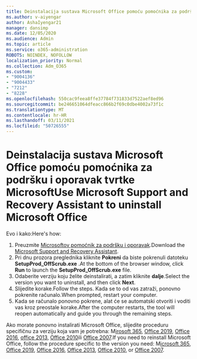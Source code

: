 ```yaml
---
title: Deinstalacija sustava Microsoft Office pomoću pomoćnika za podršku i oporavak tvrtke Microsoft
ms.author: v-aiyengar
author: AshaIyengar21
manager: dansimp
ms.date: 12/05/2020
ms.audience: Admin
ms.topic: article
ms.service: o365-administration
ROBOTS: NOINDEX, NOFOLLOW
localization_priority: Normal
ms.collection: Adm_O365
ms.custom:
- "9004136"
- "9004433"
- "7212"
- "8228"
ms.openlocfilehash: 550cac9feea8ffe37784f731833d7522aef8ed96
ms.sourcegitcommit: be246651064dfeacc866b2f69c0dbe4002a73f1c
ms.translationtype: MT
ms.contentlocale: hr-HR
ms.lasthandoff: 03/11/2021
ms.locfileid: "50726555"
---
```

# <a name="use-microsoft-support-and-recovery-assistant-to-uninstall-microsoft-office"></a><span data-ttu-id="417f0-102">Deinstalacija sustava Microsoft Office pomoću pomoćnika za podršku i oporavak tvrtke Microsoft</span><span class="sxs-lookup"><span data-stu-id="417f0-102">Use Microsoft Support and Recovery Assistant to uninstall Microsoft Office</span></span>

<span data-ttu-id="417f0-103">Evo i kako:</span><span class="sxs-lookup"><span data-stu-id="417f0-103">Here's how:</span></span>

1. <span data-ttu-id="417f0-104">Preuzmite [Microsoftov pomoćnik za podršku i oporavak](https://go.microsoft.com/fwlink/?linkid=2139122).</span><span class="sxs-lookup"><span data-stu-id="417f0-104">Download the [Microsoft Support and Recovery Assistant](https://go.microsoft.com/fwlink/?linkid=2139122).</span></span>
1. <span data-ttu-id="417f0-105">Pri dnu prozora preglednika kliknite **Pokreni** da biste pokrenuli datoteku **SetupProd_OffScrub.exe** .</span><span class="sxs-lookup"><span data-stu-id="417f0-105">At the bottom of the browser window, click **Run** to launch the **SetupProd_OffScrub.exe** file.</span></span>
1. <span data-ttu-id="417f0-106">Odaberite verziju koju želite deinstalirati, a zatim kliknite **dalje**.</span><span class="sxs-lookup"><span data-stu-id="417f0-106">Select the version you want to uninstall, and then click **Next**.</span></span>
1. <span data-ttu-id="417f0-107">Slijedite korake.</span><span class="sxs-lookup"><span data-stu-id="417f0-107">Follow the steps.</span></span> <span data-ttu-id="417f0-108">Kada se to od vas zatraži, ponovno pokrenite računalo.</span><span class="sxs-lookup"><span data-stu-id="417f0-108">When prompted, restart your computer.</span></span>
1. <span data-ttu-id="417f0-109">Kada se računalo ponovno pokrene, alat će se automatski otvoriti i voditi vas kroz preostale korake.</span><span class="sxs-lookup"><span data-stu-id="417f0-109">After the computer restarts, the tool will reopen automatically and guide you through the remaining steps.</span></span>

<span data-ttu-id="417f0-110">Ako morate ponovno instalirati Microsoft Office, slijedite proceduru specifičnu za verziju koja vam je potrebna: M[irosoft 365](https://go.microsoft.com/fwlink/?linkid=2138843), [Office 2019](https://go.microsoft.com/fwlink/?linkid=2138843), [Office 2016](https://go.microsoft.com/fwlink/?linkid=2138919), [office 2013](https://go.microsoft.com/fwlink/?linkid=2138919), [Office 2010](https://go.microsoft.com/fwlink/?linkid=2139237)ili [Office 2007](https://go.microsoft.com/fwlink/?linkid=2138644).</span><span class="sxs-lookup"><span data-stu-id="417f0-110">If you need to reinstall Microsoft Office, follow the procedure specific to the version you need: M[icrosoft 365](https://go.microsoft.com/fwlink/?linkid=2138843), [Office 2019](https://go.microsoft.com/fwlink/?linkid=2138843), [Office 2016](https://go.microsoft.com/fwlink/?linkid=2138919), [Office 2013](https://go.microsoft.com/fwlink/?linkid=2138919), [Office 2010](https://go.microsoft.com/fwlink/?linkid=2139237), or [Office 2007](https://go.microsoft.com/fwlink/?linkid=2138644).</span></span>